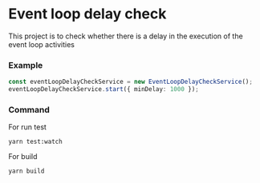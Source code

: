 # Event loop delay check

This project is to check whether there is a delay in the execution of the event loop activities

### Example
```typescript
const eventLoopDelayCheckService = new EventLoopDelayCheckService();
eventLoopDelayCheckService.start({ minDelay: 1000 });
```


### Command

For run test
```
yarn test:watch
```

For build
```
yarn build
```